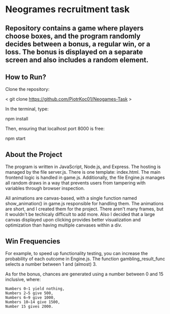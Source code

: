 # Neogrames recruitment task

## Repository contains a game where players choose boxes, and the program randomly decides between a bonus, a regular win, or a loss. The bonus is displayed on a separate screen and also includes a random element.


## How to Run?

Clone the repository:

< git clone https://github.com/PiotrKoc01/Neogames-Task >

In the terminal, type:

npm install

Then, ensuring that localhost port 8000 is free:

npm start



## About the Project

The program is written in JavaScript, Node.js, and Express. The hosting is managed by the file server.js. There is one template: index.html. 
The main frontend logic is handled in game.js. Additionally, the file Engine.js manages all random draws in a way that prevents users from tampering with variables through browser inspection.

All animations are canvas-based, with a single function named show_animation() in game.js responsible for handling them.
The animations are short, and I created them for the project. There aren't many frames, but it wouldn't be techicaly difficult to add more.
Also I decided that a large canvas displayed upon clicking provides better visualization and optimization than having multiple canvases within a div.


## Win Frequencies

For example, to speed up functionality testing, you can increase the probability of each outcome in Engine.js. The function gambling_result_func selects a number between 1 and (almost) 3.

As for the bonus, chances are generated using a number between 0 and 15 inclusive, where:

    Numbers 0–1 yield nothing,
    Numbers 2–5 give 500,
    Numbers 6–9 give 1000,
    Numbers 10–14 give 1500,
    Number 15 gives 2000.

